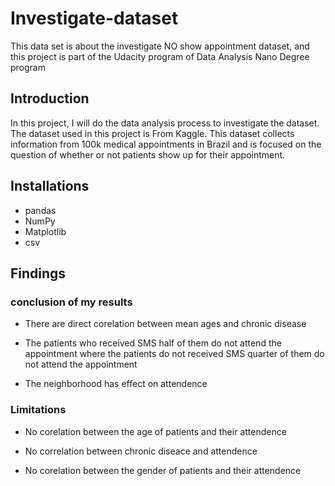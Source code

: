 # Investigate-dataset
This data set is about the investigate  NO show appointment  dataset, and this project is part of the Udacity program of Data Analysis Nano Degree program
## Introduction 
In this project, I will do the data analysis process to investigate the dataset.
The dataset used in this project is From Kaggle.
This dataset collects information from 100k medical appointments in Brazil and is focused on the question of whether or not patients show up for their appointment.
## Installations 
- pandas
- NumPy
- Matplotlib
- csv
## Findings
### conclusion of my results
- There are direct corelation between mean ages and chronic disease

- The patients who received SMS half of them do not attend the appointment where the patients do not received SMS quarter of them do not attend the appointment

- The neighborhood has effect on attendence
### Limitations 

- No corelation between the age of patients and their attendence

- No correlation between chronic diseace and attendence

- No corelation between the gender of patients and their attendence
